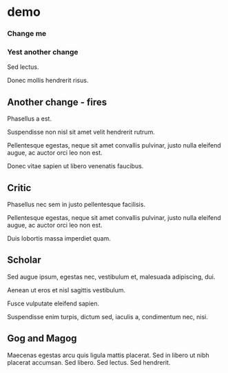 # demo

### Change me


### Yest another change

Sed lectus.

Donec mollis hendrerit risus.


## Another change - fires

Phasellus a est.

Suspendisse non nisl sit amet velit hendrerit rutrum.

Pellentesque egestas, neque sit amet convallis pulvinar, justo nulla eleifend augue, ac auctor orci leo non est.

Donec vitae sapien ut libero venenatis faucibus.


## Critic

Phasellus nec sem in justo pellentesque facilisis.

Pellentesque egestas, neque sit amet convallis pulvinar, justo nulla eleifend augue, ac auctor orci leo non est.

Duis lobortis massa imperdiet quam.


## Scholar

Sed augue ipsum, egestas nec, vestibulum et, malesuada adipiscing, dui.

Aenean ut eros et nisl sagittis vestibulum.

Fusce vulputate eleifend sapien.

Suspendisse enim turpis, dictum sed, iaculis a, condimentum nec, nisi.


## Gog and Magog

Maecenas egestas arcu quis ligula mattis placerat. Sed in libero ut nibh placerat accumsan. Sed libero. Sed lectus. Sed hendrerit.
